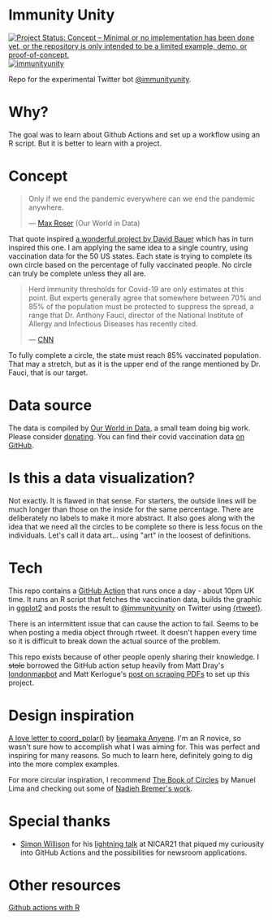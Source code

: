 
# Immunity Unity

[![Project Status: Concept – Minimal or no implementation has been done yet, or the repository is only intended to be a limited example, demo, or proof-of-concept.](https://www.repostatus.org/badges/latest/concept.svg)](https://www.repostatus.org/#concept) 
[![immunityunity](https://github.com/codecreative/immunityunity/actions/workflows/immunityunity.yml/badge.svg)](https://github.com/codecreative/immunityunity/actions/workflows/immunityunity.yml)


Repo for the experimental Twitter bot [@immunityunity](https://twitter.com/immunityunity). 

# Why?

The goal was to learn about Github Actions and set up a workflow using an R script. But it is better to learn with a project.

# Concept

> Only if we end the pandemic everywhere can we end the pandemic anywhere. 
> 
> — [Max Roser](https://twitter.com/MaxCRoser/status/1366674487039692801) (Our World in Data)

That quote inspired [a wonderful project by David Bauer](https://labs.davidbauer.ch/vaxillology/) which has in turn inspired this one. I am applying the same idea to a single country, using vaccination data for the 50 US states. Each state is trying to complete its own circle based on the percentage of fully vaccinated people. No circle can truly be complete unless they all are.

> Herd immunity thresholds for Covid-19 are only estimates at this point. But experts generally agree that somewhere between 70% and 85% of the population must be protected to suppress the spread, a range that Dr. Anthony Fauci, director of the National Institute of Allergy and Infectious Diseases has recently cited.
> 
> — [CNN](https://www.cnn.com/2021/03/05/health/herd-immunity-usa-vaccines-alone/index.html)

To fully complete a circle, the state must reach 85% vaccinated population. That may a stretch, but as it is the upper end of the range mentioned by Dr. Fauci, that is our target.


# Data source
The data is compiled by [Our World in Data](https://ourworldindata.org/), a small team doing big work. Please consider [donating](https://ourworldindata.org/donate). You can find their covid vaccination data [on GitHub](https://github.com/owid/covid-19-data/tree/master/public/data/vaccinations).

# Is this a data visualization?
Not exactly. It is flawed in that sense. For starters, the outside lines will be much longer than those on the inside for the same percentage. There are deliberately no labels to make it more abstract. It also goes along with the idea that we need all the circles to be complete so there is less focus on the individuals. Let's call it data art... using "art" in the loosest of definitions.

# Tech
This repo contains a [GitHub Action](https://github.com/features/actions) that runs once a day - about 10pm UK time. It runs an R script that fetches the vaccination data, builds the graphic in [ggplot2](https://ggplot2.tidyverse.org/index.html) and posts the result to [@immunityunity](https://twitter.com/immunityunity) on Twitter using [{rtweet}](https://docs.ropensci.org/rtweet/).

There is an intermittent issue that can cause the action to fail. Seems to be when posting a media object through rtweet. It doesn't happen every time so it is difficult to break down the actual source of the problem.

This repo exists because of other people openly sharing their knowledge. I ~~stole~~ borrowed the GitHub action setup heavily from Matt Dray's [londonmapbot](https://www.rostrum.blog/2020/09/21/londonmapbot/) and Matt Kerlogue's [post on scraping PDFs](https://lapsedgeographer.london/2020-04/covid19-scraping/) to set up this project.

# Design inspiration
[A love letter to coord_polar()](https://ijeamaka-anyene.netlify.app/posts/2021-01-04-radial-patterns-in-ggplot2/) by [Ijeamaka Anyene](https://twitter.com/ijeamaka_a). I'm an R novice, so wasn't sure how to accomplish what I was aiming for. This was perfect and inspiring for many reasons. So much to learn here, definitely going to dig into the more complex examples.

For more circular inspiration, I recommend [The Book of Circles](https://www.amazon.co.uk/Book-Circles-Manuel-Lima/dp/1616895284/) by Manuel Lima and checking out some of [Nadieh Bremer's work](https://www.visualcinnamon.com/portfolio/).


# Special thanks

* [Simon Willison](https://simonwillison.net/) for his [lightning talk](https://www.twitter.com/simonw/status/1367632117127995393) at NICAR21 that piqued my curiousity into GitHub Actions and the possibilities for newsroom applications.

# Other resources
[Github actions with R](https://ropenscilabs.github.io/actions_sandbox/)
